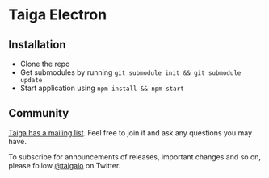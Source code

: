 # Taiga Electron #

## Installation ##

* Clone the repo
* Get submodules by running `git submodule init && git submodule update`
* Start application using `npm install && npm start`

## Community ##

[Taiga has a mailing list](http://groups.google.com/d/forum/taigaio). Feel free to join it and ask any questions you may have.

To subscribe for announcements of releases, important changes and so on, please follow [@taigaio](https://twitter.com/taigaio) on Twitter.
